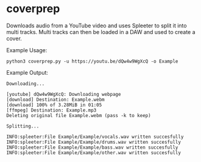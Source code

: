 # coverprep

Downloads audio from a YouTube video and uses Spleeter to split it into multi tracks.
Multi tracks can then be loaded in a DAW and used to create a cover.

Example Usage:
```
python3 coverprep.py -u https://youtu.be/dQw4w9WgXcQ -o Example
```

Example Output:
```
Downloading...

[youtube] dQw4w9WgXcQ: Downloading webpage
[download] Destination: Example.webm
[download] 100% of 3.28MiB in 01:05
[ffmpeg] Destination: Example.mp3
Deleting original file Example.webm (pass -k to keep)

Splitting...

INFO:spleeter:File Example/Example/vocals.wav written succesfully
INFO:spleeter:File Example/Example/drums.wav written succesfully
INFO:spleeter:File Example/Example/bass.wav written succesfully
INFO:spleeter:File Example/Example/other.wav written succesfully
```
